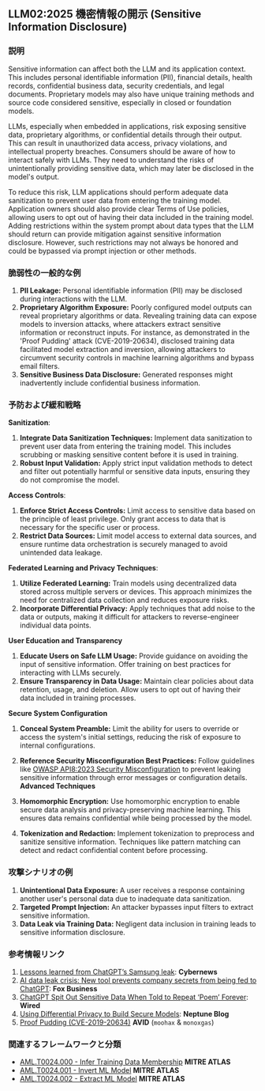 ## LLM02:2025 機密情報の開示 (Sensitive Information Disclosure)

### 説明

Sensitive information can affect both the LLM and its application context. This includes personal identifiable information (PII), financial details, health records, confidential business data, security credentials, and legal documents. Proprietary models may also have unique training methods and source code considered sensitive, especially in closed or foundation models.

LLMs, especially when embedded in applications, risk exposing sensitive data, proprietary algorithms, or confidential details through their output. This can result in unauthorized data access, privacy violations, and intellectual property breaches. Consumers should be aware of how to interact safely with LLMs. They need to understand the risks of unintentionally providing sensitive data, which may later be disclosed in the model's output.

To reduce this risk, LLM applications should perform adequate data sanitization to prevent user data from entering the training model. Application owners should also provide clear Terms of Use policies, allowing users to opt out of having their data included in the training model. Adding restrictions within the system prompt about data types that the LLM should return can provide mitigation against sensitive information disclosure. However, such restrictions may not always be honored and could be bypassed via prompt injection or other methods.

### 脆弱性の一般的な例

1. **PII Leakage:** Personal identifiable information (PII) may be disclosed during interactions with the LLM.
2. **Proprietary Algorithm Exposure:** Poorly configured model outputs can reveal proprietary algorithms or data. Revealing training data can expose models to inversion attacks, where attackers extract sensitive information or reconstruct inputs. For instance, as demonstrated in the 'Proof Pudding' attack (CVE-2019-20634), disclosed training data facilitated model extraction and inversion, allowing attackers to circumvent security controls in machine learning algorithms and bypass email filters.
3. **Sensitive Business Data Disclosure:** Generated responses might inadvertently include confidential business information.

### 予防および緩和戦略

**Sanitization**:

1. **Integrate Data Sanitization Techniques:** Implement data sanitization to prevent user data from entering the training model. This includes scrubbing or masking sensitive content before it is used in training.
2. **Robust Input Validation:** Apply strict input validation methods to detect and filter out potentially harmful or sensitive data inputs, ensuring they do not compromise the model.

**Access Controls**:

1. **Enforce Strict Access Controls:** Limit access to sensitive data based on the principle of least privilege. Only grant access to data that is necessary for the specific user or process.
2. **Restrict Data Sources:** Limit model access to external data sources, and ensure runtime data orchestration is securely managed to avoid unintended data leakage.

**Federated Learning and Privacy Techniques**:

1. **Utilize Federated Learning:** Train models using decentralized data stored across multiple servers or devices. This approach minimizes the need for centralized data collection and reduces exposure risks.
2. **Incorporate Differential Privacy:** Apply techniques that add noise to the data or outputs, making it difficult for attackers to reverse-engineer individual data points.

**User Education and Transparency**

1. **Educate Users on Safe LLM Usage:** Provide guidance on avoiding the input of sensitive information. Offer training on best practices for interacting with LLMs securely.
2. **Ensure Transparency in Data Usage:** Maintain clear policies about data retention, usage, and deletion. Allow users to opt out of having their data included in training processes.

**Secure System Configuration**

1. **Conceal System Preamble:** Limit the ability for users to override or access the system's initial settings, reducing the risk of exposure to internal configurations.
2. **Reference Security Misconfiguration Best Practices:** Follow guidelines like [OWASP API8:2023 Security Misconfiguration](https://owasp.org/API-Security/editions/2023/en/0xa8-security-misconfiguration/) to prevent leaking sensitive information through error messages or configuration details.  
**Advanced Techniques**

1. **Homomorphic Encryption:** Use homomorphic encryption to enable secure data analysis and privacy-preserving machine learning. This ensures data remains confidential while being processed by the model.
2. **Tokenization and Redaction:** Implement tokenization to preprocess and sanitize sensitive information. Techniques like pattern matching can detect and redact confidential content before processing.

### 攻撃シナリオの例

1. **Unintentional Data Exposure:** A user receives a response containing another user's personal data due to inadequate data sanitization.
2. **Targeted Prompt Injection:** An attacker bypasses input filters to extract sensitive information.
3. **Data Leak via Training Data:** Negligent data inclusion in training leads to sensitive information disclosure.

### 参考情報リンク

1. [Lessons learned from ChatGPT’s Samsung leak](https://cybernews.com/security/chatgpt-samsung-leak-explained-lessons/): **Cybernews**
2. [AI data leak crisis: New tool prevents company secrets from being fed to ChatGPT](https://www.foxbusiness.com/politics/ai-data-leak-crisis-prevent-company-secrets-chatgpt): **Fox Business**
3. [ChatGPT Spit Out Sensitive Data When Told to Repeat ‘Poem’ Forever](https://www.wired.com/story/chatgpt-poem-forever-security-roundup/): **Wired**
4. [Using Differential Privacy to Build Secure Models](https://neptune.ai/blog/using-differential-privacy-to-build-secure-models-tools-methods-best-practices): **Neptune Blog**
5. [Proof Pudding (CVE-2019-20634)](https://avidml.org/database/avid-2023-v009/) **AVID** (`moohax` & `monoxgas`)

### 関連するフレームワークと分類

- [AML.T0024.000 - Infer Training Data Membership](https://atlas.mitre.org/techniques/AML.T0024.000) **MITRE ATLAS**
- [AML.T0024.001 - Invert ML Model](https://atlas.mitre.org/techniques/AML.T0024.001) **MITRE ATLAS**
- [AML.T0024.002 - Extract ML Model](https://atlas.mitre.org/techniques/AML.T0024.002) **MITRE ATLAS**
